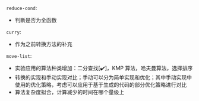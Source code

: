 `reduce-cond`:
- 判断是否为全函数

`curry`:
- 作为之前转换方法的补充

`move-list`:
- 实验应用的算法种类增加：二分查找[✔️]，KMP 算法，哈夫曼算法，选择排序
- 转换的实现和手动实现对比；手动可以分为简单实现和优化；其中手动实现中使用的优化策略，考虑可以应用于基于生成的代码的部分优化策略进行对比
- 算法复杂度拟合，计算减少的时间在哪个量级上
